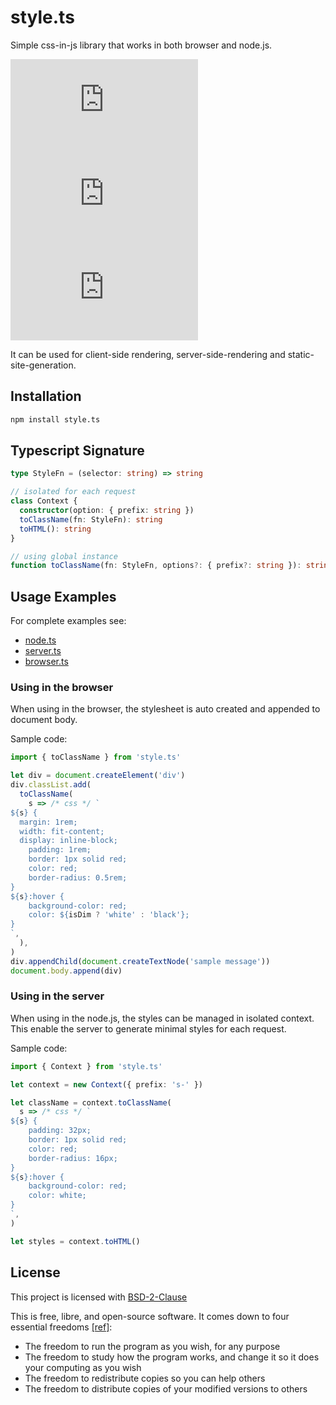 # style.ts

Simple css-in-js library that works in both browser and node.js.

[![npm Package Version](https://img.shields.io/npm/v/style.ts)](https://www.npmjs.com/package/style.ts)
[![Minified Package Size](https://img.shields.io/bundlephobia/min/style.ts)](https://bundlephobia.com/package/style.ts)
[![Minified and Gzipped Package Size](https://img.shields.io/bundlephobia/minzip/style.ts)](https://bundlephobia.com/package/style.ts)

It can be used for client-side rendering, server-side-rendering and static-site-generation.

## Installation

```bash
npm install style.ts
```

## Typescript Signature

```typescript
type StyleFn = (selector: string) => string

// isolated for each request
class Context {
  constructor(option: { prefix: string })
  toClassName(fn: StyleFn): string
  toHTML(): string
}

// using global instance
function toClassName(fn: StyleFn, options?: { prefix?: string }): string
```

## Usage Examples

For complete examples see:

- [node.ts](./src/test/node.ts)
- [server.ts](./src/test/server.ts)
- [browser.ts](./src/test/browser.ts)

### Using in the browser

When using in the browser, the stylesheet is auto created and appended to document body.

Sample code:

```typescript
import { toClassName } from 'style.ts'

let div = document.createElement('div')
div.classList.add(
  toClassName(
    s => /* css */ `
${s} {
  margin: 1rem;
  width: fit-content;
  display: inline-block;
	padding: 1rem;
	border: 1px solid red;
	color: red;
	border-radius: 0.5rem;
}
${s}:hover {
	background-color: red;
	color: ${isDim ? 'white' : 'black'};
}
`,
  ),
)
div.appendChild(document.createTextNode('sample message'))
document.body.append(div)
```

### Using in the server

When using in the node.js, the styles can be managed in isolated context. This enable the server to generate minimal styles for each request.

Sample code:

```typescript
import { Context } from 'style.ts'

let context = new Context({ prefix: 's-' })

let className = context.toClassName(
  s => /* css */ `
${s} {
	padding: 32px;
	border: 1px solid red;
	color: red;
	border-radius: 16px;
}
${s}:hover {
	background-color: red;
	color: white;
}
`,
)

let styles = context.toHTML()
```

## License

This project is licensed with [BSD-2-Clause](./LICENSE)

This is free, libre, and open-source software. It comes down to four essential freedoms [[ref]](https://seirdy.one/2021/01/27/whatsapp-and-the-domestication-of-users.html#fnref:2):

- The freedom to run the program as you wish, for any purpose
- The freedom to study how the program works, and change it so it does your computing as you wish
- The freedom to redistribute copies so you can help others
- The freedom to distribute copies of your modified versions to others
